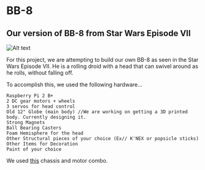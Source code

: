 # BB-8
## Our version of BB-8 from Star Wars Episode VII
![Alt text](http://cdn.bleedingcool.net/wp-content/uploads/2015/11/bb-8.jpg "Optional title")

For this project, we are attempting to build our own BB-8 as seen in the Star Wars Episode VII. He is a rolling droid with a head that can swivel around as he rolls, without falling off. 

To accomplish this, we used the following hardware...
```
Raspberry Pi 2 B+
2 DC gear motors + wheels
3 servos for head control
Old 12" Globe (main body) //We are working on getting a 3D printed body. Currently designing it.
Strong Magnets
Ball Bearing Casters
Foam Hemisphere for the head
Other Structural pieces of your choice (Ex// K'NEX or popsicle sticks)
Other Items for Decoration
Paint of your choice
```
We used [this](http://www.amazon.com/gp/product/B00GLO5SMY?psc=1&redirect=true&ref_=ox_sc_act_title_1&smid=A3P9EAC3KD93H7) chassis and motor combo.


